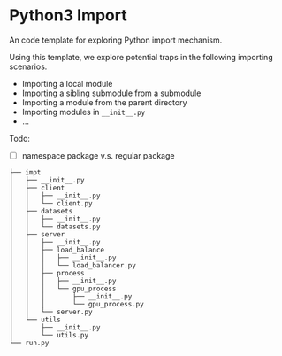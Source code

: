 # Python3 Import

An code template for exploring Python import mechanism.

Using this template, we explore potential traps in the following importing scenarios.

* Importing a local module
* Importing a sibling submodule from a submodule
* Importing a module from the parent directory
* Importing modules in `__init__.py`
* ...

Todo:

- [ ] namespace package v.s. regular package

```
├── impt
│   ├── __init__.py
│   ├── client
│   │   ├── __init__.py
│   │   └── client.py
│   ├── datasets
│   │   ├── __init__.py
│   │   └── datasets.py
│   ├── server
│   │   ├── __init__.py
│   │   ├── load_balance
│   │   │   ├── __init__.py
│   │   │   └── load_balancer.py
│   │   ├── process
│   │   │   ├── __init__.py
│   │   │   └── gpu_process
│   │   │       ├── __init__.py
│   │   │       └── gpu_process.py
│   │   └── server.py
│   └── utils
│       ├── __init__.py
│       └── utils.py
└── run.py

```
